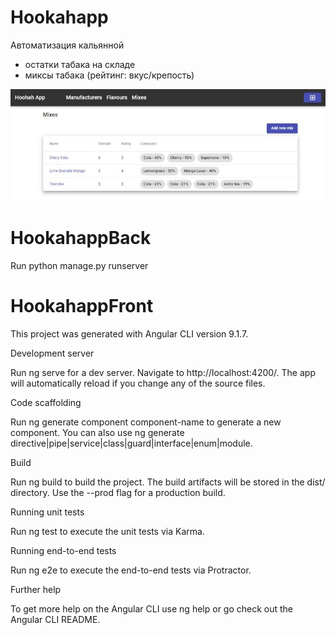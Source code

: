 # Hookahapp
Автоматизация кальянной
- остатки табака на складе
- миксы табака (рейтинг: вкус/крепость)

![alt text](https://github.com/efer92/hookahapp/blob/master/hookahapp-front/preview.jpg?raw=true)


# HookahappBack
Run python manage.py runserver

# HookahappFront

This project was generated with Angular CLI version 9.1.7.

Development server

Run ng serve for a dev server. Navigate to http://localhost:4200/. The app will automatically reload if you change any of the source files.

Code scaffolding

Run ng generate component component-name to generate a new component. You can also use ng generate directive|pipe|service|class|guard|interface|enum|module.

Build

Run ng build to build the project. The build artifacts will be stored in the dist/ directory. Use the --prod flag for a production build.

Running unit tests

Run ng test to execute the unit tests via Karma.

Running end-to-end tests

Run ng e2e to execute the end-to-end tests via Protractor.

Further help

To get more help on the Angular CLI use ng help or go check out the Angular CLI README.
